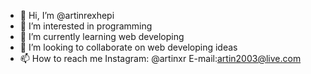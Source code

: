 - 👋 Hi, I’m @artinrexhepi
- 👀 I’m interested in programming
- 🌱 I’m currently learning web developing
- 💞️ I’m looking to collaborate on web developing ideas
- 📫 How to reach me Instagram: @artinxr E-mail:artin2003@live.com


